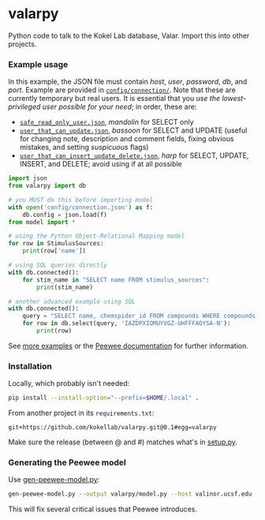 # valarpy
Python code to talk to the Kokel Lab database, Valar. Import this into other projects.

### Example usage

In this example, the JSON file must contain _host_, _user_, _password_, _db_, and _port_. Example are provided in [`config/connection/`](config/).
Note that these are currently temporary but real users. It is essential that you _use the lowest-privileged user possible for your need_; in order, these are:
- [`safe_read_only_user.json`](config/safe_read_only_user.json), _mandolin_ for SELECT only
- [`user_that_can_update.json`](config/user_that_can_update.json), _bassoon_ for SELECT and UPDATE (useful for changing note, description and comment fields, fixing obvious mistakes, and setting _suspicuous_ flags)
- [`user_that_can_insert_update_delete.json`](config/user_that_can_insert_update_delete.json), _harp_ for SELECT, UPDATE, INSERT, and DELETE; avoid using if at all possible

```python
import json
from valarpy import db

# you MUST do this before importing model
with open('config/connection.json') as f:
	db.config = json.load(f)
from model import *

# using the Python Object-Relational Mapping model
for row in StimulusSources:
	print(row['name'])

# using SQL queries directly
with db.connected():
	for stim_name in "SELECT name FROM stimulus_sources":
		print(stim_name)

# another advanced example using SQL
with db.connected():
    query = "SELECT name, chemspider_id FROM compounds WHERE compounds.inchikey = %s"
    for row in db.select(query, 'IAZDPXIOMUYVGZ-UHFFFAOYSA-N'):
        print(row)
```

See [more examples](https://github.com/kokellab/kokel-scripts) or the [Peewee documentation](http://docs.peewee-orm.com/en/latest/) for further information.

### Installation

Locally, which probably isn't needed:

```bash
pip install --install-option="--prefix=$HOME/.local" .
```

From another project in its `requirements.txt`:

```
git+https://github.com/kokellab/valarpy.git@0.1#egg=valarpy
```

Make sure the release (between @ and #) matches what's in [setup.py](setup.py).


### Generating the Peewee model

Use [gen-peewee-model.py](https://github.com/kokellab/kl-tools/blob/master/python/kltools/gen-peewee-model.py):

```bash
gen-peewee-model.py --output valarpy/model.py --host valinor.ucsf.edu --schema ../valar/schema.sql --username mandolin --db kokel
```

This will fix several critical issues that Peewee introduces.
